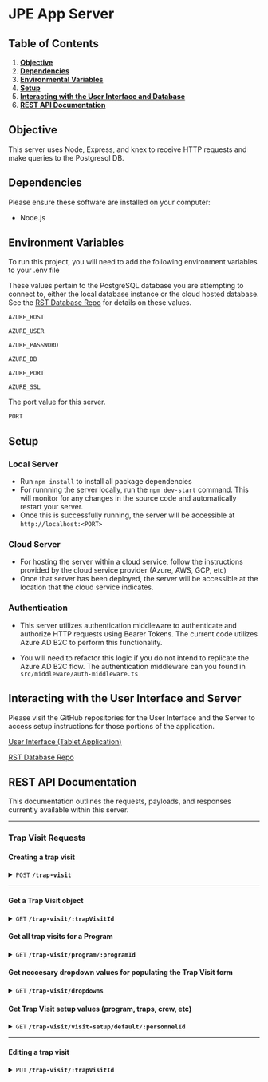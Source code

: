 # JPE App Server

## Table of Contents

1.  **[Objective](#objective)**
2.  **[Dependencies](#dependencies)**
3.  **[Environmental Variables](#environment-variables)**
4.  **[Setup](#setup)**
5.  **[Interacting with the User Interface and Database](#interacting-with-the-user-interface-and-server)**
6.  **[REST API Documentation](#rest-api-documentation)**


## Objective
This server uses Node, Express, and knex to receive HTTP requests and make queries to the Postgresql DB.

## Dependencies

Please ensure these software are installed on your computer:

- Node.js

## Environment Variables

To run this project, you will need to add the following environment variables to your .env file

These values pertain to the PostgreSQL database you are attempting to connect to, either the local database instance or the cloud hosted database. See the [RST Database Repo](https://github.com/SRJPE/rst-database) for details on these values.

`AZURE_HOST` 

`AZURE_USER`

`AZURE_PASSWORD`

`AZURE_DB`

`AZURE_PORT`

`AZURE_SSL`

The port value for this server.

`PORT`

## Setup

### Local Server
- Run `npm install` to install all package dependencies
- For runnning the server locally, run the `npm dev-start` command. This will monitor for any changes in the source code and automatically restart your server.
- Once this is successfully running, the server will be accessible at `http://localhost:<PORT>`

### Cloud Server
- For hosting the server within a cloud service, follow the instructions provided by the cloud service provider (Azure, AWS, GCP, etc)
- Once that server has been deployed, the server will be accessible at the location that the cloud service indicates.

### Authentication
- This server utilizes authentication middleware to authenticate and authorize HTTP requests using Bearer Tokens. The current code utilizes Azure AD B2C to perform this functionality.

- You will need to refactor this logic if you do not intend to replicate the Azure AD B2C flow. The authentication middleware can you found in `src/middleware/auth-middleware.ts`

## Interacting with the User Interface and Server

Please visit the GitHub repositories for the User Interface and the Server to access setup instructions for those portions of the application.

[User Interface (Tablet Application)](https://github.com/SRJPE/rst-pilot-app-client)

[RST Database Repo](https://github.com/SRJPE/rst-database)



## REST API Documentation

This documentation outlines the requests, payloads, and responses currently available within this server.
  
------------------------------------------------------------------------------------------
### Trap Visit Requests

#### Creating a trap visit

<details>
 <summary><code>POST</code> <code><b>/trap-visit</b></code></summary>

##### Body

> | name      |  type     | data type               | description                                                           |
> |-----------|-----------|-------------------------|-----------------------------------------------------------------------|
> | None      |  required | object (JSON)   | N/A  |
Example:
```
{
  "trapVisitUid": <unique string of length 11>,
  "crew": [<array of crew member personnel IDs], 
  "programId": <program id>,
  "visitTypeId": null, 
  "trapLocationId": <trap location id>, 
  "isPaperEntry": boolean,
  "trapVisitTimeStart": timestamp,
  "trapVisitTimeEnd": timestamp,
  "fishProcessed": <id from fish_processed table>,
  "whyFishNotProcessed": <id from why_fish_not_processed table> | NULL,
  "sampleGearId": <id from equipment table> | NULLm
  "coneDepth": <integer> | NULL,
  "trapInThalweg": <boolean> | NULL,
  "trapFunctioning": <id from trap_functionality table>,
  "whyTrapNotFunctioning": <id from why_trap_not_functioning table> | NULL,
  "trapStatusAtEnd": <id from trap_status_at_end table>,
  "totalRevolutions": <integer> | NULL
  "rpmAtStart": <integer> | NULL
  "rpmAtEnd": <integer> | NULL
  "trapVisitEnvironmental": [
    {
      "measureName": <string>,
      "measureValueNumeric": <integer>,
      "measureValueText": <string>,
      "measureUnit": <id from unit table>
    },
  ],
  "trapCoordinates": {
    "xCoord": <float> | NULL,
    "yCoord":<float> | NULL,
    "datum": <string> | NULL,
    "projection": <string> | NULL
  },
  "inHalfConeConfiguration": boolean,
  "debrisVolumeLiters": <integer> | NULL,
  "qcCompleted": <boolean> | NULL,
  "qcCompletedAt": <boolean> | NULL,
  "comments": <string> | NULL
}
```

##### Responses

> | http code     | content-type                      | response                                                            |
> |---------------|-----------------------------------|---------------------------------------------------------------------|
> | `200`     | `application/json; charset=utf-8` | JSON Object |
> | `400`     | `application/json; charset=utf-8` | {"code":"400","message": \<error message> } |

</details>

------------------------------------------------------------------------------------------

#### Get a Trap Visit object

<details>
 <summary><code>GET</code> <code><b>/trap-visit/:trapVisitId</b></code></summary>

##### Parameters

> None

##### Responses

> | http code | content-type               | response    |
> | --------- | -------------------------- | ----------- |
> | `200`     | `application/json; charset=utf-8` | JSON Object |
> | `400`     | `application/json; charset=utf-8` | {"code":"400","message": \<error message> } |

</details>

#### Get all trap visits for a Program

<details>
 <summary><code>GET</code> <code><b>/trap-visit/program/:programId</b></code></summary>

##### Parameters

> None

##### Responses

> | http code | content-type               | response    |
> | --------- | -------------------------- | ----------- |
> | `200`     | `application/json; charset=utf-8` | JSON Object |
> | `400`     | `application/json; charset=utf-8` | {"code":"400","message": \<error message> } |

</details>

#### Get neccesary dropdown values for populating the Trap Visit form
 
<details>
 <summary><code>GET</code> <code><b>/trap-visit/dropdowns</b></code></summary>

##### Parameters

> None

##### Responses

> | http code | content-type               | response    |
> | --------- | -------------------------- | ----------- |
> | `200`     | `application/json; charset=utf-8` | JSON Object |
> | `400`     | `application/json; charset=utf-8` | {"code":"400","message": \<error message> } |

</details>

#### Get Trap Visit setup values (program, traps, crew, etc)
 
<details>
 <summary><code>GET</code> <code><b>/trap-visit/visit-setup/default/:personnelId</b></code></summary>

##### Parameters

> None

##### Responses

> | http code | content-type               | response    |
> | --------- | -------------------------- | ----------- |
> | `200`     | `application/json; charset=utf-8` | JSON Object |
> | `400`     | `application/json; charset=utf-8` | {"code":"400","message": \<error message> } |

</details>

------------------------------------------------------------------------------------------

#### Editing a trap visit

<details>
 <summary><code>PUT</code> <code><b>/trap-visit/:trapVisitId</b></code></summary>

##### Body

> | name      |  type     | data type               | description                                                           |
> |-----------|-----------|-------------------------|-----------------------------------------------------------------------|
> | None      |  required | object (JSON)   | N/A  |
Example:
```
{
  "trapVisitUid": <unique string of length 11>,
  "crew": [<array of crew member personnel IDs], 
  "programId": <program id>,
  "visitTypeId": null, 
  "trapLocationId": <trap location id>, 
  "isPaperEntry": boolean,
  "trapVisitTimeStart": timestamp,
  "trapVisitTimeEnd": timestamp,
  "fishProcessed": <id from fish_processed table>,
  "whyFishNotProcessed": <id from why_fish_not_processed table> | NULL,
  "sampleGearId": <id from equipment table> | NULLm
  "coneDepth": <integer> | NULL,
  "trapInThalweg": <boolean> | NULL,
  "trapFunctioning": <id from trap_functionality table>,
  "whyTrapNotFunctioning": <id from why_trap_not_functioning table> | NULL,
  "trapStatusAtEnd": <id from trap_status_at_end table>,
  "totalRevolutions": <integer> | NULL
  "rpmAtStart": <integer> | NULL
  "rpmAtEnd": <integer> | NULL
  "trapVisitEnvironmental": [
    {
      "measureName": <string>,
      "measureValueNumeric": <integer>,
      "measureValueText": <string>,
      "measureUnit": <id from unit table>
    },
  ],
  "trapCoordinates": {
    "xCoord": <float> | NULL,
    "yCoord":<float> | NULL,
    "datum": <string> | NULL,
    "projection": <string> | NULL
  },
  "inHalfConeConfiguration": boolean,
  "debrisVolumeLiters": <integer> | NULL,
  "qcCompleted": <boolean> | NULL,
  "qcCompletedAt": <boolean> | NULL,
  "comments": <string> | NULL
}
```

##### Responses

> | http code     | content-type                      | response                                                            |
> |---------------|-----------------------------------|---------------------------------------------------------------------|
> | `200`     | `application/json; charset=utf-8` | JSON Object |
> | `400`     | `application/json; charset=utf-8` | {"code":"400","message": \<error message> } |

</details>

